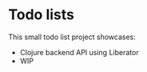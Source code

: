 # Todo lists 

This small todo list project showcases: 

- Clojure backend API using Liberator
- WIP

